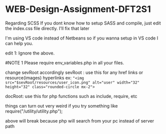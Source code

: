 # WEB-Design-Assignment-DFT2S1

Regarding SCSS
If you dont know how to setup SASS and compile, just edit the index.css file directly. I'll fix that later

I'm using VS code instead of Netbeans so if you wanna setup in VS code I can help you.

edit 1:
Ignore the above. 

#NOTE 1
Please require env_variables.php in all your files. 

change sevRoot accordingly
sevRoot : use this for any href links or resource(images) hyperlinks
ex: ```"<img src="$sevRoot/resources/user_icon.png" alt="user" width="32" height="32" class="rounded-circle mx-2">```

docRoot: use this for php functions such as include, require, etc

things can turn out very weird if you try something like
require("/utility/utility.php");

above will break because php will search from your pc instead of server path

